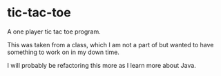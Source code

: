 # tic-tac-toe
A one player tic tac toe program. 

This was taken from a class, which I am not a part of but wanted to have something to work on in my down time. 

I will probably be refactoring this more as I learn more about Java.
